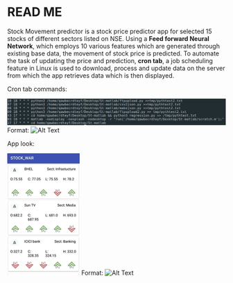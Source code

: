 # READ ME

Stock Movement predictor is a stock price predictor app  for  selected 15 stocks of different sectors listed on NSE. Using a **Feed forward Neural Network**, which employs 10 various features which are generated through existing base data, the movement of stock price is predicted. To automate the task of updating the price and prediction, **cron tab**, a job scheduling feature in Linux is used to download, process and update data on the server from which the app retrieves data which is then displayed. 

Cron tab commands: 

![GitHub Logo](/images/cron.png)
Format: ![Alt Text](url)

App look:

![GitHub Logo](/images/demo.jpg)
Format: ![Alt Text](url)

